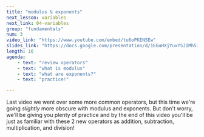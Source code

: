```yaml
---
title: "modulus & exponents"
next_lesson: variables
next_link: 04-variables
group: "fundamentals"
num: 3
video_link: "https://www.youtube.com/embed/tu6oPKEN5Ew"
slides_link: "https://docs.google.com/presentation/d/1EGuHXjYuxY5JIMh53pGIvtZOfah6UqEOfTafSMYseMc/edit?usp=sharing"
length: 16
agenda: 
    - text: "review operators"
    - text: "what is modulus"
    - text: "what are exponents?"
    - text: "practice!"

---
```

Last video we went over some more common operators, but this time we're going *slightly* more obscure with modulus and exponents. But don't worry, we'll be giving you plenty of practice and by the end of this video you'll be just as familiar with these 2 new operators as addition, subtraction, multiplication, and division!